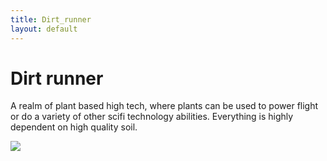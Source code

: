```yaml
---
title: Dirt_runner
layout: default
---
```


# Dirt runner
A realm of plant based high tech, where plants can be used to power flight or do a variety of other scifi technology abilities. Everything is highly dependent on high quality soil.

![](/FATE_in_the_BAWG/session_notes/Interludes/2025_07_13_Interlude1_In_This_World#dirt-runner)